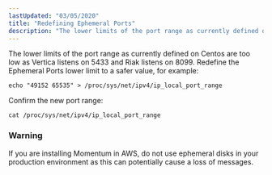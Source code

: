 ```yaml
---
lastUpdated: "03/05/2020"
title: "Redefining Ephemeral Ports"
description: "The lower limits of the port range as currently defined on Centos are too low as Vertica listens on 5433 and Riak listens on 8099 Redefine the Ephemeral Ports lower limit to a safer value for example Confirm the new port range If you are installing Momentum in AWS do..."
---
```


The lower limits of the port range as currently defined on Centos are too low as Vertica listens on 5433 and Riak listens on 8099. Redefine the Ephemeral Ports lower limit to a safer value, for example:

`echo "49152 65535" > /proc/sys/net/ipv4/ip_local_port_range`

Confirm the new port range:

`cat /proc/sys/net/ipv4/ip_local_port_range`
### Warning

If you are installing Momentum in AWS, do not use ephemeral disks in your production environment as this can potentially cause a loss of messages.